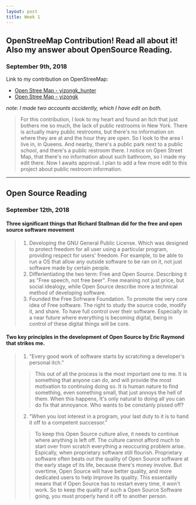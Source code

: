 ```yaml
---
layout: post
title: Week 1
---
```



## OpenStreeMap Contribution! Read all about it! Also my answer about OpenSource Reading.
### September 9th, 2018

Link to my contribution on OpenStreeMap: 
- [Open Stree Map - yizongk_hunter](https://www.openstreetmap.org/user/yizongk_hunter/history)
- [Open Stree Map - yizongk](https://www.openstreetmap.org/user/yizongk/history)

*note: I made two accounts accidently, which I have edit on both.*

> For this contribution, I look to my heart and found an itch that just bothers me so much, the lack of public restrooms in New York. There is actually many public restrooms, but there's no information on where they are at and the hour they are open. So I look to the area I live in, in Queens. And nearby, there's a public park next to a public school, and there's a public restroom there. I notice on Open Street Map, that there's no information about such bathroom, so I made my edit there. Now I awaits approval. I plan to add a few more edit to this project about public restroom information.
---
## Open Source Reading
### September 12th, 2018

#### Three significant things that Richard Stallman did for the free and open source software movement

> 1. Developing the GNU General Public License. Which was designed to protect freedom for all user using a particular program, providing respect for users' freedom. For example, to be able to run a OS that allow any outside software to be ran on it, not just software made by certain people.
> 2. Differientiating the two term: Free and Open Source. Describing it as "Free speech, not free beer". Free meaning not just price, but social idealogy, while Open Source describe more a technical method of developing software.
> 3. Founded the Free Sofrware Foundation. To promote the very core idea of Free software. The right to study the source code, modify it, and share. To have full control over their software. Especially in a near future where everything is becoming digital, being in control of these digital things will be core.

#### Two key principles in the development of Open Source by Eric Raymond that strikes me.

> 1. "Every good work of software starts by scratching a developer's personal itch." 
>> This out of all the process is the most important one to me. It is something that anyone can do, and will provide the most motivation to continuing doing so. It is human nature to find something, even something small, that just annoys the hell of them. When this happens, It's only natural to doing all you can do fix that annoyance. Who wants to be constanly pissed off? 
> 2. "When you lost interest in a program, your last duty to it is to hand it off to a competent successor."
>> To keep this Open Source culture alive, it needs to continue where anything is left off. The culture cannot afford much to start over from scratch everything a reoccuring problem arise. Espically, when proprietary software still flourish. Proprietary software often beats out the quality of Open Source software at the early stage of its life, because there's money involve. But overtime, Open Source will have better quality, and more dedicated users to help improve its quality. This essentailly means that if Open Source has to restart every time, it won't work. So to keep the quality of such a Open Source Software going, you must properly hand it off to another person.